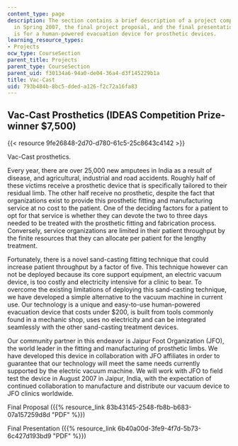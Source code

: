 ```yaml
---
content_type: page
description: The section contains a brief description of a project completed by students
  in Spring 2007, the final project proposal, and the final presentation. This project
  is for a human-powered evacuation device for prosthetic devices.
learning_resource_types:
- Projects
ocw_type: CourseSection
parent_title: Projects
parent_type: CourseSection
parent_uid: f30134a6-94a0-de04-36a4-d3f145229b1a
title: Vac-Cast
uid: 793b484b-8bc5-dded-a126-f2c72a16fa83
---
```


Vac-Cast Prosthetics (IDEAS Competition Prize-winner $7,500)
------------------------------------------------------------

{{< resource 9fe26848-2d70-d780-61c5-25c8643c4142 >}}

Vac-Cast prosthetics.

Every year, there are over 25,000 new amputees in India as a result of disease, and agricultural, industrial and road accidents. Roughly half of these victims receive a prosthetic device that is specifically tailored to their residual limb. The other half receive no prosthetic, despite the fact that organizations exist to provide this prosthetic fitting and manufacturing service at no cost to the patient. One of the deciding factors for a patient to opt for that service is whether they can devote the two to three days needed to be treated with the prosthetic fitting and fabrication process. Conversely, service organizations are limited in their patient throughput by the finite resources that they can allocate per patient for the lengthy treatment.

Fortunately, there is a novel sand-casting fitting technique that could increase patient throughput by a factor of five. This technique however can not be deployed because its core support equipment, an electric vacuum device, is too costly and electricity intensive for a clinic to bear. To overcome the existing limitations of deploying this sand-casting technique, we have developed a simple alternative to the vacuum machine in current use. Our technology is a unique and easy-to-use human-powered evacuation device that costs under $200, is built from tools commonly found in a mechanic shop, uses no electricity and can be integrated seamlessly with the other sand-casting treatment devices.

Our community partner in this endeavor is Jaipur Foot Organization (JFO), the world leader in the fitting and manufacturing of prosthetic limbs. We have developed this device in collaboration with JFO affiliates in order to guarantee that our technology will meet the same needs currently supported by the electric vacuum machine. We will work with JFO to field test the device in August 2007 in Jaipur, India, with the expectation of continued collaboration to manufacture and distribute our vacuum device to JFO clinics worldwide.

Final Proposal ({{% resource_link 83b43145-2548-fb8b-b683-07a157259d8d "PDF" %}})

Final Presentation ({{% resource_link 6b40a00d-3fe9-4f7d-5b73-6c427d193bd9 "PDF" %}})